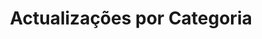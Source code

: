 ---
title: "Actualizações por Categoria"
layout: categories
permalink: /categorias/
author_profile: true
---